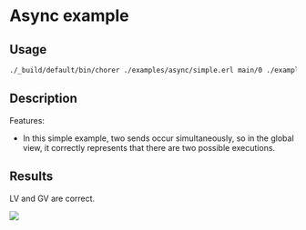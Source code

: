 # Async example

## Usage

```bash
./_build/default/bin/chorer ./examples/async/simple.erl main/0 ./examples/async
```

## Description

Features:

- In this simple example, two sends occur simultaneously, so in the global view, it correctly represents that there are two possible executions.

## Results

LV and GV are correct.

<img src='https://g.gravizo.com/svg?
    digraph global {
        rankdir="LR";
        n_0 [label="global", shape="plaintext"];
        n_1 [id="5", shape=circle, label="5"];
        n_2 [id="6", shape=circle, label="6"];
        n_3 [id="1", shape=circle, label="1"];
        n_0 -> n_3 [arrowhead=none];
        n_4 [id="2", shape=circle, label="2"];
        n_5 [id="4", shape=circle, label="4"];
        n_6 [id="7", shape=circle, label="7"];
        n_7 [id="3", shape=circle, label="3"];
        n_7 -> n_5 [id="[$e|2]", label="dummy2/0.0→dummy1/0.0:ciao"];
        n_7 -> n_1 [id="[$e|3]", label="dummy1/0.0→dummy2/0.0:bello"];
        n_1 -> n_6 [id="[$e|5]", label="dummy2/0.0→dummy1/0.0:ciao"];
        n_4 -> n_7 [id="[$e|1]", label="main/0.0Δdummy2/0.0"];
        n_3 -> n_4 [id="[$e|0]", label="main/0.0Δdummy1/0.0"];
        n_5 -> n_2 [id="[$e|4]", label="dummy1/0.0→dummy2/0.0:bello"];
    }
'/>

